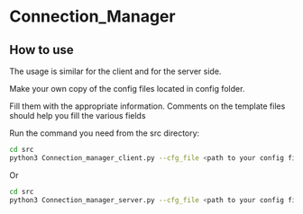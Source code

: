 # Connection_Manager
## How to use
The usage is similar for the client and for the server side.


Make your own copy of the config files located in config folder.


Fill them with the appropriate information. 
Comments on the template files should help you fill the various fields 


Run the command you need from the src directory:

```bash
cd src
python3 Connection_manager_client.py --cfg_file <path to your config file>
```

Or

```bash
cd src
python3 Connection_manager_server.py --cfg_file <path to your config file> --rsrc_file <path to resource file>
```
